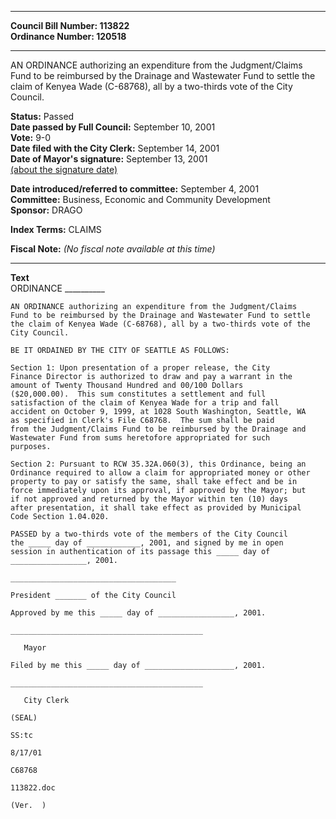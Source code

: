 * * * * *  
  
**Council Bill Number: [](#h0)[](#h2)113822**   
**Ordinance Number: 120518**  
  
* * * * *  
  
AN ORDINANCE authorizing an expenditure from the Judgment/Claims Fund to be reimbursed by the Drainage and Wastewater Fund to settle the claim of Kenyea Wade (C-68768), all by a two-thirds vote of the City Council.  
  
**Status:** Passed   
**Date passed by Full Council:** September 10, 2001   
**Vote:** 9-0   
**Date filed with the City Clerk:** September 14, 2001   
**Date of Mayor's signature:** September 13, 2001   
[(about the signature date)](/~public/approvaldate.htm)   
  
  
**Date introduced/referred to committee:** September 4, 2001   
**Committee:** Business, Economic and Community Development   
**Sponsor:** DRAGO   
  
**Index Terms:** CLAIMS  
  
**Fiscal Note:** *(No fiscal note available at this time)*  
  
* * * * *  
  
**Text**  
    ORDINANCE __________  
  
    AN ORDINANCE authorizing an expenditure from the Judgment/Claims  
    Fund to be reimbursed by the Drainage and Wastewater Fund to settle  
    the claim of Kenyea Wade (C-68768), all by a two-thirds vote of the  
    City Council.  
  
    BE IT ORDAINED BY THE CITY OF SEATTLE AS FOLLOWS:  
  
    Section 1: Upon presentation of a proper release, the City  
    Finance Director is authorized to draw and pay a warrant in the  
    amount of Twenty Thousand Hundred and 00/100 Dollars  
    ($20,000.00).  This sum constitutes a settlement and full  
    satisfaction of the claim of Kenyea Wade for a trip and fall  
    accident on October 9, 1999, at 1028 South Washington, Seattle, WA  
    as specified in Clerk's File C68768.  The sum shall be paid  
    from the Judgment/Claims Fund to be reimbursed by the Drainage and  
    Wastewater Fund from sums heretofore appropriated for such  
    purposes.  
  
    Section 2: Pursuant to RCW 35.32A.060(3), this Ordinance, being an  
    Ordinance required to allow a claim for appropriated money or other  
    property to pay or satisfy the same, shall take effect and be in  
    force immediately upon its approval, if approved by the Mayor; but  
    if not approved and returned by the Mayor within ten (10) days  
    after presentation, it shall take effect as provided by Municipal  
    Code Section 1.04.020.  
  
    PASSED by a two-thirds vote of the members of the City Council  
    the _____ day of ____________, 2001, and signed by me in open  
    session in authentication of its passage this _____ day of  
    _________________, 2001.  
  
    _____________________________________  
  
    President _______ of the City Council  
  
    Approved by me this _____ day of _________________, 2001.  
  
    ___________________________________________  
  
       Mayor  
  
    Filed by me this _____ day of ____________________, 2001.  
  
    ___________________________________________  
  
       City Clerk  
  
    (SEAL)  
  
    SS:tc  
  
    8/17/01  
  
    C68768  
  
    113822.doc  
  
    (Ver.  )  
